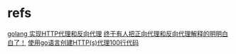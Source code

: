 # refs
[golang 实现HTTP代理和反向代理](https://cloud.tencent.com/developer/article/2103611)
[终于有人把正向代理和反向代理解释的明明白白了！](https://cloud.tencent.com/developer/article/1418457)
[使用go语言创建HTTP(s)代理100行代码](https://ljlu1504.github.io/2018/12/26/how-to-create-a-https-proxy-service-in-100-lines-of-code)
